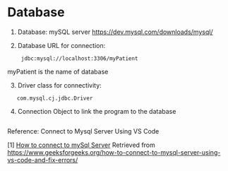 # Database

1. Database: mySQL server
     https://dev.mysql.com/downloads/mysql/

2. Database URL for connection:
   ```
	jdbc:mysql://localhost:3306/myPatient
   ```
 myPatient is the name of database

3. Driver class for connectivity:
 ```
	com.mysql.cj.jdbc.Driver
```
4. Connection Object to link the program to the database

```
```

Reference: Connect to Mysql Server Using VS Code




[1] [How to connect to mySql Server](https://www.geeksforgeeks.org/how-to-connect-to-mysql-server-using-vs-code-and-fix-errors/) Retrieved from https://www.geeksforgeeks.org/how-to-connect-to-mysql-server-using-vs-code-and-fix-errors/

 
